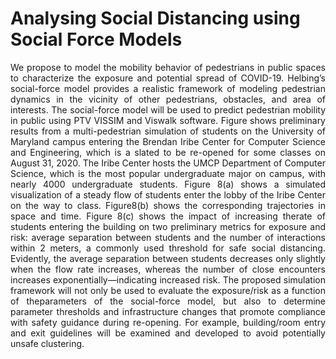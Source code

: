 # Analysing Social Distancing using Social Force Models
<p align="justify">
We propose to model the mobility behavior of pedestrians in public spaces to characterize the exposure and potential spread of COVID-19. Helbing’s social-force model provides a realistic framework of modeling pedestrian dynamics in the vicinity of other pedestrians, obstacles, and area of interests. The social-force model will be used to predict pedestrian mobility  in  public  using  PTV  VISSIM  and  Viswalk  software.   Figure shows  preliminary  results  from a multi-pedestrian simulation of students on the University of Maryland campus entering the Brendan Iribe Center for Computer Science and Engineering, which is a slated to be re-opened for some classes on August 31, 2020.  The Iribe Center hosts the UMCP Department of Computer Science, which is the most popular undergraduate major on campus, with nearly 4000 undergraduate students.  Figure 8(a) shows a simulated visualization of a steady flow of students enter the lobby of the Iribe Center on the way to class.  Figure8(b) shows the corresponding trajectories in space and time.  Figure 8(c) shows the impact of increasing therate of students entering the building on two preliminary metrics for exposure and risk:  average separation between students and the number of interactions within 2 meters, a commonly used threshold for safe social distancing.  Evidently, the average separation between students decreases only slightly when the flow rate increases, whereas the number of close encounters increases exponentially—indicating increased risk.  The proposed  simulation  framework  will  not  only  be  used  to  evaluate  the  exposure/risk  as  a  function  of  theparameters of the social-force model, but also to determine parameter thresholds and infrastructure changes that promote compliance with safety guidance during re-opening.  For example,  building/room entry and exit guidelines will be examined and developed to avoid potentially unsafe clustering.
</p>

